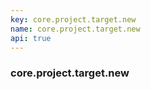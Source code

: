 ```yaml
---
key: core.project.target.new
name: core.project.target.new
api: true
---
```


### core.project.target.new
